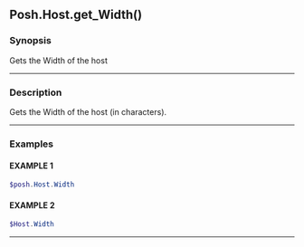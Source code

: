 Posh.Host.get_Width()
---------------------




### Synopsis
Gets the Width of the host



---


### Description

Gets the Width of the host (in characters).



---


### Examples
#### EXAMPLE 1
```PowerShell
$posh.Host.Width
```

#### EXAMPLE 2
```PowerShell
$Host.Width
```



---
